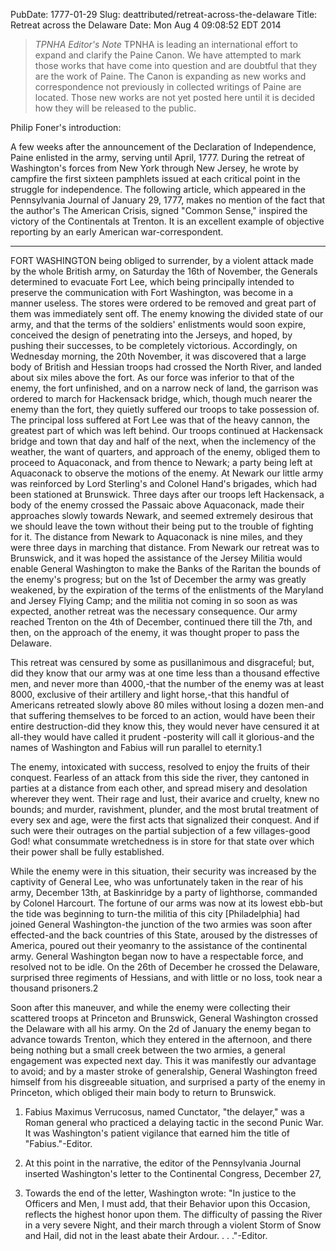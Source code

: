 PubDate: 1777-01-29
Slug: deattributed/retreat-across-the-delaware
Title: Retreat across the Delaware
Date: Mon Aug  4 09:08:52 EDT 2014

> *TPNHA Editor's Note*
> TPNHA is leading an international effort to expand and clarify the
> Paine Canon. We have attempted to mark those works that have come into
> question and are doubtful that they are the work of Paine. The Canon
> is expanding as new works and correspondence not previously in
> collected writings of Paine are located. Those new works are not yet
> posted here until it is decided how they will be released to the
> public.


   Philip Foner's introduction:

   A few weeks after the announcement of the Declaration of Independence,
   Paine enlisted in the army, serving until April, 1777. During the retreat
   of Washington's forces from New York through New Jersey, he wrote by
   campfire the first sixteen pamphlets issued at each critical point in the
   struggle for independence. The following article, which appeared in the
   Pennsylvania Journal of January 29, 1777, makes no mention of the fact
   that the author's The American Crisis, signed "Common Sense," inspired the
   victory of the Continentals at Trenton. It is an excellent example of
   objective reporting by an early American war-correspondent.

   ***



   FORT WASHINGTON being obliged to surrender, by a violent attack made by
   the whole British army, on Saturday the 16th of November, the Generals
   determined to evacuate Fort Lee, which being principally intended to
   preserve the communication with Fort Washington, was become in a manner
   useless. The stores were ordered to be removed and great part of them was
   immediately sent off. The enemy knowing the divided state of our army, and
   that the terms of the soldiers' enlistments would soon expire, conceived
   the design of penetrating into the Jerseys, and hoped, by pushing their
   successes, to be completely victorious. Accordingly, on Wednesday morning,
   the 20th November, it was discovered that a large body of British and
   Hessian troops had crossed the North River, and landed about six miles
   above the fort. As our force was inferior to that of the enemy, the fort
   unfinished, and on a narrow neck of land, the garrison was ordered to
   march for Hackensack bridge, which, though much nearer the enemy than the
   fort, they quietly suffered our troops to take possession of. The
   principal loss suffered at Fort Lee was that of the heavy cannon, the
   greatest part of which was left behind. Our troops continued at Hackensack
   bridge and town that day and half of the next, when the inclemency of the
   weather, the want of quarters, and approach of the enemy, obliged them to
   proceed to Aquaconack, and from thence to Newark; a party being left at
   Aquaconack to observe the motions of the enemy. At Newark our little army
   was reinforced by Lord Sterling's and Colonel Hand's brigades, which had
   been stationed at Brunswick. Three days after our troops left Hackensack,
   a body of the enemy crossed the Passaic above Aquaconack, made their
   approaches slowly towards Newark, and seemed extremely desirous that we
   should leave the town without their being put to the trouble of fighting
   for it. The distance from Newark to Aquaconack is nine miles, and they
   were three days in marching that distance. From Newark our retreat was to
   Brunswick, and it was hoped the assistance of the Jersey Militia would
   enable General Washington to make the Banks of the Raritan the bounds of
   the enemy's progress; but on the 1st of December the army was greatly
   weakened, by the expiration of the terms of the enlistments of the
   Maryland and Jersey Flying Camp; and the militia not coming in so soon as
   was expected, another retreat was the necessary consequence. Our army
   reached Trenton on the 4th of December, continued there till the 7th, and
   then, on the approach of the enemy, it was thought proper to pass the
   Delaware.

   This retreat was censured by some as pusillanimous and disgraceful; but,
   did they know that our army was at one time less than a thousand effective
   men, and never more than 4000,-that the number of the enemy was at least
   8000, exclusive of their artillery and light horse,-that this handful of
   Americans retreated slowly above 80 miles without losing a dozen men-and
   that suffering themselves to be forced to an action, would have been their
   entire destruction-did they know this, they would never have censured it
   at all-they would have called it prudent -posterity will call it
   glorious-and the names of Washington and Fabius will run parallel to
   eternity.1

   The enemy, intoxicated with success, resolved to enjoy the fruits of their
   conquest. Fearless of an attack from this side the river, they cantoned in
   parties at a distance from each other, and spread misery and desolation
   wherever they went. Their rage and lust, their avarice and cruelty, knew
   no bounds; and murder, ravishment, plunder, and the most brutal treatment
   of every sex and age, were the first acts that signalized their conquest.
   And if such were their outrages on the partial subjection of a few
   villages-good God! what consummate wretchedness is in store for that state
   over which their power shall be fully established.

   While the enemy were in this situation, their security was increased by
   the captivity of General Lee, who was unfortunately taken in the rear of
   his army, December 13th, at Baskinridge by a party of lighthorse,
   commanded by Colonel Harcourt. The fortune of our arms was now at its
   lowest ebb-but the tide was beginning to turn-the militia of this city
   [Philadelphia] had joined General Washington-the junction of the two
   armies was soon after effected-and the back countries of this State,
   aroused by the distresses of America, poured out their yeomanry to the
   assistance of the continental army. General Washington began now to have a
   respectable force, and resolved not to be idle. On the 26th of December he
   crossed the Delaware, surprised three regiments of Hessians, and with
   little or no loss, took near a thousand prisoners.2

   Soon after this maneuver, and while the enemy were collecting their
   scattered troops at Princeton and Brunswick, General Washington crossed
   the Delaware with all his army. On the 2d of January the enemy began to
   advance towards Trenton, which they entered in the afternoon, and there
   being nothing but a small creek between the two armies, a general
   engagement was expected next day. This it was manifestly our advantage to
   avoid; and by a master stroke of generalship, General Washington freed
   himself from his disgreeable situation, and surprised a party of the enemy
   in Princeton, which obliged their main body to return to Brunswick.

   1.  Fabius Maximus Verrucosus, named Cunctator, "the delayer," was a Roman
   general who practiced a delaying tactic in the second Punic War. It was
   Washington's patient vigilance that earned him the title of
   "Fabius."-Editor.

   2. At this point in the narrative, the editor of the Pennsylvania Journal
   inserted Washington's letter to the Continental Congress, December 27,
   1776. Towards the end of the letter, Washington wrote: "In justice to the
   Officers and Men, I must add, that their Behavior upon this Occasion,
   reflects the highest honor upon them. The difficulty of passing the River
   in a very severe Night, and their march through a violent Storm of Snow
   and Hail, did not in the least abate their Ardour. . . ."-Editor.


